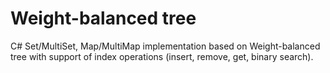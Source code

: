 # Weight-balanced tree

C# Set/MultiSet, Map/MultiMap implementation based on Weight-balanced tree with support of index operations (insert, remove, get, binary search).


